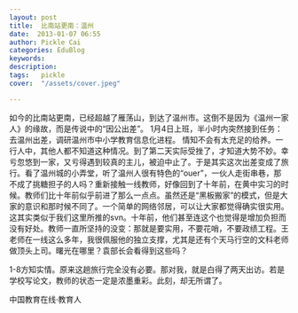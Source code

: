 ```yaml
---
layout: post  
title:  比南站更南：温州  
date:  2013-01-07 06:55  
author: Pickle Cai  
categories: EduBlog  
keywords: 
description:   
tags:	pickle   
cover:  "/assets/cover.jpeg"  

---  
```

    
 如今的比南站更南，已经超越了雁荡山，到达了温州市。这倒不是因为《温州一家人》的缘故，而是传说中的“因公出差”。 1月4日上班，半小时内突然接到任务：去温州出差，调研温州市中小学教育信息化进程。 情知不会有太充足的给养。一行人中，其他人都不知道这种情况。到了第二天实际受挫了，才知道大势不妙。幸亏忽悠到一家，又亏得遇到较真的主儿，被迫中止了。于是其实这次出差变成了旅行。看了温州城的小弄堂，听了温州人很有特色的“ouer”，一伙人走街串巷，那不成了挑糖担子的人吗？重新接触一线教师，好像回到了十年前，在黄中实习的时候。教师们比十年前似乎前进了那么一点点。虽然还是“黑板搬家”的模式，但是大家的意识和那时候不同了。一个简单的网络邻居，可以让大家都觉得确实很实用。这其实类似于我们这里所推的svn。十年前，他们甚至连这个也觉得是增加负担而没有好处。教师一直所坚持的没变：那就是要实用，不要花哨，不要政绩工程。王老师在一线这么多年，我很佩服他的独立支撑，尤其是还有个天马行空的文科老师做顶头上司。曙光在哪里？袁部长会看得到这些吗？

1-8方知实情。原来这趟旅行完全没有必要。那对我，就是白得了两天出访。若是学校写论文，教师的状态一定是浓墨重彩。此刻，却无所谓了。										

		    
 中国教育在线·教育人

